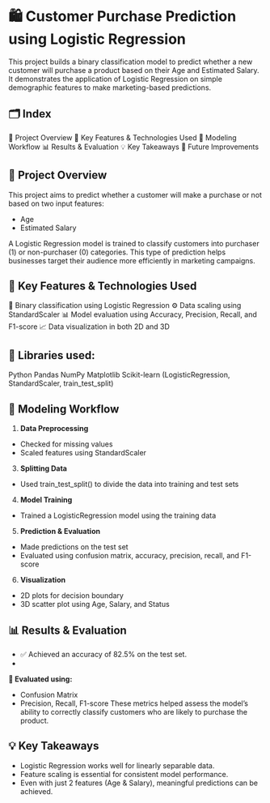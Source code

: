 # 🛍️ Customer Purchase Prediction using Logistic Regression

This project builds a binary classification model to predict whether a new customer will purchase a product based on their Age and Estimated Salary. It demonstrates the application of Logistic Regression on simple demographic features to make marketing-based predictions.


## 🗂️ Index
📌 Project Overview
🚀 Key Features & Technologies Used
🧠 Modeling Workflow
📊 Results & Evaluation
💡 Key Takeaways
🔧 Future Improvements


## 📌 Project Overview

This project aims to predict whether a customer will make a purchase or not based on two input features:
  * Age
  * Estimated Salary

A Logistic Regression model is trained to classify customers into purchaser (1) or non-purchaser (0) categories. This type of prediction helps businesses target their audience more efficiently in marketing campaigns.


## 🚀 Key Features & Technologies Used
🔢 Binary classification using Logistic Regression
⚙️ Data scaling using StandardScaler
📊 Model evaluation using Accuracy, Precision, Recall, and F1-score
📈 Data visualization in both 2D and 3D


## 🐍 Libraries used:
Python
Pandas
NumPy
Matplotlib
Scikit-learn (LogisticRegression, StandardScaler, train_test_split)


## 🧠 Modeling Workflow
1. **Data Preprocessing**
  * Checked for missing values
  * Scaled features using StandardScaler

3. **Splitting Data**
  * Used train_test_split() to divide the data into training and test sets

4. **Model Training**
  * Trained a LogisticRegression model using the training data

5. **Prediction & Evaluation**
  * Made predictions on the test set
  * Evaluated using confusion matrix, accuracy, precision, recall, and F1-score

6. **Visualization**
  * 2D plots for decision boundary
  * 3D scatter plot using Age, Salary, and Status


## **📊 Results & Evaluation**
  * ✅ Achieved an accuracy of 82.5% on the test set.
  * 
  **📌 Evaluated using:**
   * Confusion Matrix
   * Precision, Recall, F1-score
These metrics helped assess the model’s ability to correctly classify customers who are likely to purchase the product.

## 💡 Key Takeaways
* Logistic Regression works well for linearly separable data.
* Feature scaling is essential for consistent model performance.
* Even with just 2 features (Age & Salary), meaningful predictions can be achieved.
